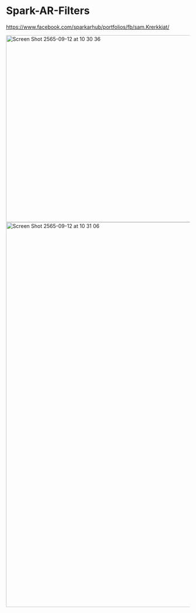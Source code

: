 # Spark-AR-Filters

<https://www.facebook.com/sparkarhub/portfolios/fb/sam.Krerkkiat/>

<img width="512" alt="Screen Shot 2565-09-12 at 10 30 36" src="https://user-images.githubusercontent.com/105172693/189568887-e7cf58fc-70f3-4770-bddd-3a6088f7bd8e.png">
<img width="1054" alt="Screen Shot 2565-09-12 at 10 31 06" src="https://user-images.githubusercontent.com/105172693/189568906-3b0bb407-975e-4f2c-bbaa-971034db3038.png">

